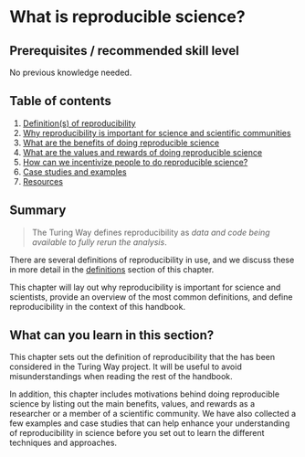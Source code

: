 # What is reproducible science?

## Prerequisites / recommended skill level
No previous knowledge needed.

## Table of contents

1. [Definition(s) of reproducibility](./01/definitions)
2. [Why reproducibility is important for science and scientific communities](02/importance)
3. [What are the benefits of doing reproducible science](03/benefits)
4. [What are the values and rewards of doing reproducible science](04/values)
5. [How can we incentivize people to do reproducible science?](05/incentives)
6. [Case studies and examples](06/examples)
7. [Resources](07/resources)

## Summary

> The Turing Way defines reproducibility as *data and code being available to fully rerun the analysis*.

There are several definitions of reproducibility in use, and we discuss these in more detail in the [definitions](03/definitions) section of this chapter.

This chapter will lay out why reproducibility is important for science and scientists, provide an overview of the most common definitions, and define reproducibility in the context of this handbook.

## What can you learn in this section?

This chapter sets out the definition of reproducibility that the has been considered in the Turing Way project. It will be useful to avoid misunderstandings when reading the rest of the handbook.

In addition, this chapter includes motivations behind doing reproducible science by listing out the main benefits, values, and rewards as a researcher or a member of a scientific community. We have also collected a few examples and case studies that can help enhance your understanding of reproducibility in science before you set out to learn the different techniques and approaches.

